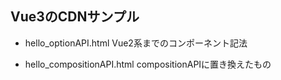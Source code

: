 ## Vue3のCDNサンプル

- hello_optionAPI.html
Vue2系までのコンポーネント記法

- hello_compositionAPI.html
compositionAPIに置き換えたもの
